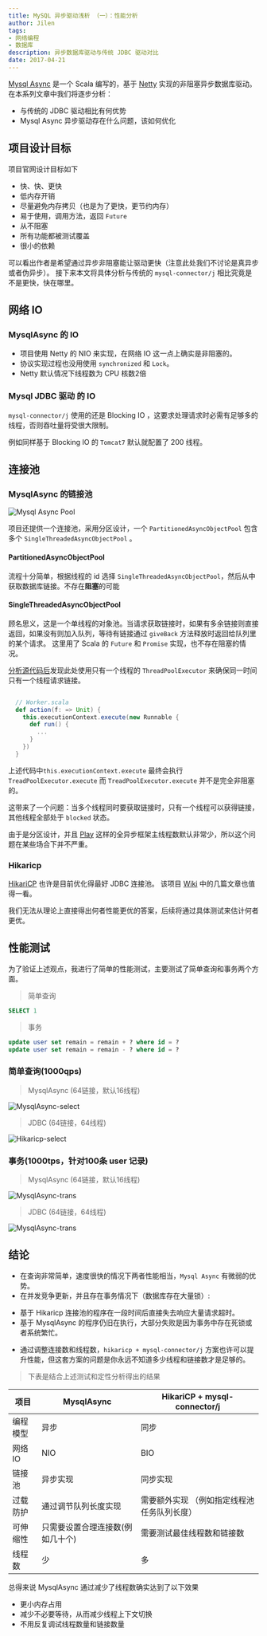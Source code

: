 ```yaml
---
title: MySQL 异步驱动浅析 （一）：性能分析
author: Jilen
tags:
- 网络编程
- 数据库
description: 异步数据库驱动与传统 JDBC 驱动对比
date: 2017-04-21
---
```


[Mysql Async](https://github.com/mauricio/postgresql-async) 是一个 Scala 编写的，基于 [Netty](https://netty.io) 实现的非阻塞异步数据库驱动。在本系列文章中我们将逐步分析：

+ 与传统的 JDBC 驱动相比有何优势
+ Mysql Async 异步驱动存在什么问题，该如何优化

##  项目设计目标

项目官网设计目标如下

+ 快、快、更快
+ 低内存开销
+ 尽量避免内存拷贝（也是为了更快，更节约内存）
+ 易于使用，调用方法，返回 `Future`
+ 从不阻塞
+ 所有功能都被测试覆盖
+ 很小的依赖

可以看出作者是希望通过异步非阻塞能让驱动更快（注意此处我们不讨论是真异步或者伪异步）。
接下来本文将具体分析与传统的 `mysql-connector/j` 相比究竟是不是更快，快在哪里。

## 网络 IO

### MysqlAsync 的 IO

+ 项目使用 Netty 的 NIO 来实现，在网络 IO 这一点上确实是非阻塞的。
+ 协议实现过程也没用使用 `synchronized` 和 `Lock`。
+ Netty 默认情况下线程数为 CPU 核数2倍

### Mysql JDBC 驱动 的 IO

`mysql-connector/j` 使用的还是 Blocking IO ，这要求处理请求时必需有足够多的线程，否则吞吐量将受很大限制。

例如同样基于 Blocking IO 的 `Tomcat7` 默认就配置了 200 线程。

## 连接池

### MysqlAsync 的链接池


![Mysql Async Pool](/images/2017/04/postgres-async-pool.png)

项目还提供一个连接池，采用分区设计，一个 `PartitionedAsyncObjectPool` 包含多个 `SingleThreadedAsyncObjectPool` 。

#### PartitionedAsyncObjectPool

流程十分简单，根据线程的 id 选择 `SingleThreadedAsyncObjectPool`，然后从中获取数据库链接。不存在**阻塞**的可能

#### SingleThreadedAsyncObjectPool

顾名思义，这是一个单线程的对象池。当请求获取链接时，如果有多余链接则直接返回，如果没有则加入队列，等待有链接通过 `giveBack` 方法释放时返回给队列里的某个请求。
这里用了 Scala 的 `Future` 和 `Promise` 实现，也不存在阻塞的情况。

[分析源代码后](https://github.com/mauricio/postgresql-async/blob/master/db-async-common/src/main/scala/com/github/mauricio/async/db/pool/SingleThreadedAsyncObjectPool.scala#L202)发现此处使用只有一个线程的 `ThreadPoolExecutor` 来确保同一时间只有一个线程请求链接。

```scala

  // Worker.scala
  def action(f: => Unit) {
    this.executionContext.execute(new Runnable {
      def run() {
        ...
      }
    })
  }

```


上述代码中`this.executionContext.execute` 最终会执行 `TreadPoolExecutor.execute`
而 `TreadPoolExecutor.execute` 并不是完全非阻塞的。

这带来了一个问题：当多个线程同时要获取链接时，只有一个线程可以获得链接，其他线程全部处于 `blocked` 状态。

由于是分区设计，并且 [Play](http://www.playframework.com)
这样的全异步框架主线程数默认非常少，所以这个问题在某些场合下并不严重。

### Hikaricp

[HikariCP](https://github.com/brettwooldridge/HikariCP) 也许是目前优化得最好 JDBC 连接池。
该项目 [Wiki](https://github.com/brettwooldridge/HikariCP/wiki) 中的几篇文章也值得一看。

我们无法从理论上直接得出何者性能更优的答案，后续将通过具体测试来估计何者更优。




## 性能测试

为了验证上述观点，我进行了简单的性能测试，主要测试了简单查询和事务两个方面。

> 简单查询

```sql
SELECT 1
```

> 事务

```sql
update user set remain = remain + ? where id = ?
update user set remain = remain - ? where id = ?
```


### 简单查询(1000qps)

> MysqlAsync (64链接，默认16线程)

![MysqlAsync-select](/images/2017/04/mysql-async-select.png)

> JDBC  (64链接，64线程)

![Hikaricp-select](/images/2017/04/hikaricp-select.png)

### 事务(1000tps，针对100条 user 记录)

> MysqlAsync (64链接，默认16线程)

![MysqlAsync-trans](/images/2017/04/mysql-async-trans.png)

> JDBC (64链接，64线程)

![MysqlAsync-trans](/images/2017/04/hikaricp-trans.png)

## 结论

+ 在查询非常简单，速度很快的情况下两者性能相当，`Mysql Async` 有微弱的优势。
+ 在并发竞争更新，并且存在事务情况下（数据库存在大量锁）:
 - 基于 Hikaricp 连接池的程序在一段时间后直接失去响应大量请求超时。
 - 基于 MysqlAsync 的程序仍旧在执行，大部分失败是因为事务中存在死锁或者系统繁忙。
+ 通过调整连接数和线程数，`hikaricp + mysql-connector/j` 方案也许可以提升性能，但这套方案的问题是你永远不知道多少线程和链接数才是足够的。


> 下表是结合上述测试和定性分析得出的结果

项目|MysqlAsync|HikariCP + mysql-connector/j
---|---|---
编程模型 | 异步 | 同步
网络IO | NIO | BIO
链接池 | 异步实现 | 同步实现
过载防护 | 通过调节队列长度实现 | 需要额外实现 （例如指定线程池任务队列长度）
可伸缩性 | 只需要设置合理连接数(例如几十个) | 需要测试最佳线程数和链接数
线程数 | 少 | 多

总得来说 MysqlAsync 通过减少了线程数确实达到了以下效果

+ 更小内存占用
+ 减少不必要等待，从而减少线程上下文切换
+ 不用反复调试线程数量和链接数量

